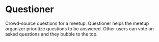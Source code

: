 # Questioner

Crowd-source questions for a meetup. Questioner helps the meetup organizer prioritize
questions to be answered. Other users can vote on asked questions and they bubble to the top.